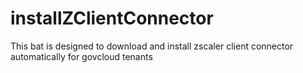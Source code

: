 # installZClientConnector
This bat is designed to download and install zscaler client connector automatically for govcloud tenants
